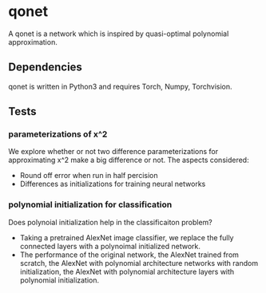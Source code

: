 # qonet

A qonet is a network which is inspired by quasi-optimal polynomial approximation. 

## Dependencies
qonet is written in Python3 and requires Torch, Numpy, Torchvision.

## Tests
### parameterizations of x^2
We explore whether or not two difference parameterizations for approximating x^2 make a big difference or not. 
The aspects considered:
* Round off error when run in half percision
* Differences as initializations for training neural networks

### polynomial initialization for classification
Does polynoial initialization help in the classificaiton problem?
* Taking a pretrained AlexNet image classifier, we replace the fully connected layers with a polynoimal initialized network.
* The performance of the original network, the AlexNet trained from scratch, the AlexNet with polynomial architecture networks with random initialization, the AlexNet with polynomial architecture layers with polynomial initialization.

